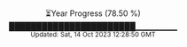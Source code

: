 <p align="center">
⏳Year Progress (78.50 %) <br>
███████████████████████▁▁▁▁▁▁▁ <br>
<sub>Updated: Sat, 14 Oct 2023 12:28:50 GMT</sub>
</p>

